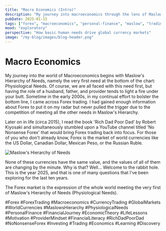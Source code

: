 ```yaml
---
title: "Macro Economics (Intro)"
description: "My journey into macroeconomics through the lens of Maslow's Hierarchy of Needs and Forex trading"
pubDate: 2025-01-15
tags: ["forex", "macroeconomics", "personal-finance", "maslow", "trading"]
mood: "exploratory"
perspective: "How basic human needs drive global currency markets"
image: "/my-blog/images/blog-header.png"
---
```


# Macro Economics

My journey into the world of Macroeconomics begins with Maslow's Hierarchy of Needs, namely the very first need at the bottom of the chart: Physiological Needs. Of course, we are all faced with this need first, but having the role of a husband, father, and provider tends to light a fire under your butt. Sometime in the early 2000s, in my continual effort to bolster the bottom line, I came across Forex trading. I had gained enough information about Forex to put it on my radar but never pulled the trigger due to the competition of meeting all the other needs in Maslow's Hierarchy.

Later on in life (circa 2015), I read the book 'Rich Dad Poor Dad' by Robert Kiyosaki and simultaneously stumbled upon a YouTube channel titled 'No Nonsense Forex' that would bring Forex trading back into focus. For those of you who don't already know, Forex is the market of world currencies like the US Dollar, Canadian Dollar, Mexican Peso, or the Russian Ruble.

![Maslow's Hierarchy of Needs](/my-blog/images/Maslow2.png)

None of these currencies have the same value, and the values of all of them are changing by the minute. Why is that? Well... Welcome to the rabbit hole. This is the year 2025, and that is one of many questions that I've been exploring for the last ten years.

The Forex market is the expression of the whole world meeting the very first of Maslow's Hierarchy of Needs (Physiological Needs).

#Forex #ForexTrading #Macroeconomics #CurrencyTrading #GlobalMarkets #WorldCurrencies #MaslowsHierarchy #PhysiologicalNeeds #PersonalFinance #FinancialJourney #EconomicTheory #LifeLessons #Motivation #ProviderMindset #FinancialLiteracy #RichDadPoorDad #NoNonsenseForex #Investing #Trading #Economics #Learning #Discovery
